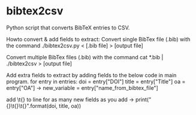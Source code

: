 # bibtex2csv
Python script that converts BibTeX entries to CSV.

Howto convert & add fields to extract: Convert single BibTex file (.bib) with the command ./bibtex2csv.py < [.bib file] > [output file]

Convert multiple BibTex files (.bib) with the command cat *.bib | ./bibtex2csv > [output file]

Add extra fields to extract by adding fields to the below code in main program. for entry in entries: doi = entry["DOI"] title = entry["Title"] oa = entry["OA"] -> new_variable = entry["name_from_bibtex_file"]

add \t{} to line for as many new fields as you add
-> print("{}\t{}\t{}".format(doi, title, oa))
